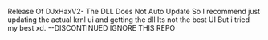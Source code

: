 Release Of DJxHaxV2- The DLL Does Not Auto Update So I recommend just updating the actual krnl ui and getting the dll Its not the best UI But i tried my best xd. --DISCONTINUED IGNORE THIS REPO
